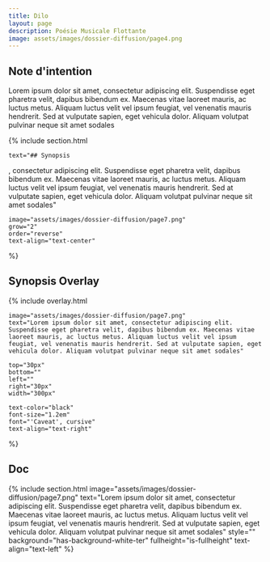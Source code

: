 ```yaml
---
title: Dilo
layout: page
description: Poésie Musicale Flottante
image: assets/images/dossier-diffusion/page4.png
---
```

	
## Note d'intention

Lorem ipsum dolor sit amet, consectetur adipiscing elit. Suspendisse eget pharetra velit, dapibus bibendum ex. Maecenas vitae laoreet mauris, ac luctus metus. Aliquam luctus velit vel ipsum feugiat, vel venenatis mauris hendrerit. Sed at vulputate sapien, eget vehicula dolor. Aliquam volutpat pulvinar neque sit amet sodales

{% include section.html 

	text="## Synopsis
, consectetur adipiscing elit. Suspendisse eget pharetra velit, dapibus bibendum ex. Maecenas vitae laoreet mauris, ac luctus metus. Aliquam luctus velit vel ipsum feugiat, vel venenatis mauris hendrerit. Sed at vulputate sapien, eget vehicula dolor. Aliquam volutpat pulvinar neque sit amet sodales"

	image="assets/images/dossier-diffusion/page7.png"
	grow="2"
	order="reverse"
	text-align="text-center"

%}

## Synopsis Overlay
{% include overlay.html 

	image="assets/images/dossier-diffusion/page7.png"
	text="Lorem ipsum dolor sit amet, consectetur adipiscing elit. Suspendisse eget pharetra velit, dapibus bibendum ex. Maecenas vitae laoreet mauris, ac luctus metus. Aliquam luctus velit vel ipsum feugiat, vel venenatis mauris hendrerit. Sed at vulputate sapien, eget vehicula dolor. Aliquam volutpat pulvinar neque sit amet sodales"
	
	top="30px"
	bottom=""
	left=""
	right="30px"
	width="300px"

	text-color="black"
	font-size="1.2em"
	font="'Caveat', cursive"
	text-align="text-right"
%}


## Doc
{% include section.html 
	image="assets/images/dossier-diffusion/page7.png"
	text="Lorem ipsum dolor sit amet, consectetur adipiscing elit. Suspendisse eget pharetra velit, dapibus bibendum ex. Maecenas vitae laoreet mauris, ac luctus metus. Aliquam luctus velit vel ipsum feugiat, vel venenatis mauris hendrerit. Sed at vulputate sapien, eget vehicula dolor. Aliquam volutpat pulvinar neque sit amet sodales"
	style=""
	background="has-background-white-ter"
	fullheight="is-fullheight"
	text-align="text-left"
%}
